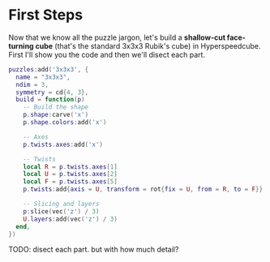 # First Steps

Now that we know all the puzzle jargon, let's build a **shallow-cut face-turning cube** (that's the standard 3x3x3 Rubik's cube) in Hyperspeedcube. First I'll show you the code and then we'll disect each part.

```lua
puzzles:add('3x3x3', {
  name = "3x3x3",
  ndim = 3,
  symmetry = cd{4, 3},
  build = function(p)
    -- Build the shape
    p.shape:carve('x')
    p.shape.colors:add('x')

    -- Axes
    p.twists.axes:add('x')

    -- Twists
    local R = p.twists.axes[1]
    local U = p.twists.axes[2]
    local F = p.twists.axes[5]
    p.twists:add{axis = U, transform = rot{fix = U, from = R, to = F}}

    -- Slicing and layers
    p:slice(vec('z') / 3)
    U.layers:add(vec('z') / 3)
  end,
})
```

TODO: disect each part. but with how much detail?

